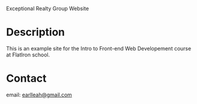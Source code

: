 Exceptional Realty Group Website

# Description

This is an example site for the Intro to Front-end Web Developement course at FlatIron school.

# Contact

email: earlleah@gmail.com